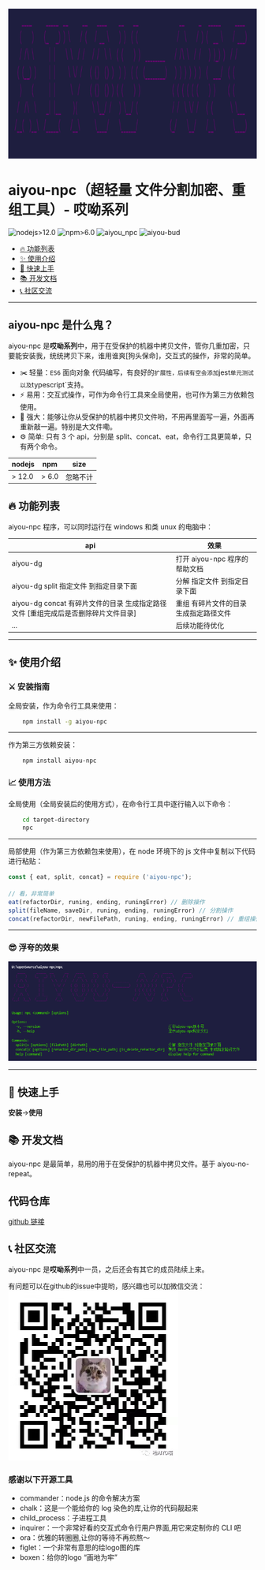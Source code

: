 <p align="center">
    <img src="./sources/logo.png" alt="Image" width="600" height="304"/>
</p>

# aiyou-npc（超轻量 文件分割加密、重组工具）- 哎呦系列

![nodejs>12.0](https://img.shields.io/badge/nodejs-%3E%2012.0-brightgreen.svg?id=aiyou-dg)
![npm>6.0](https://img.shields.io/badge/npm-%20%3E%206.0-brightgreen.svg?id=aiyou-dg)
![aiyou_npc](https://img.shields.io/badge/aiyou_npc-1.0.0-brightgreen.svg?id=aiyou-dg)
![aiyou-bud](https://img.shields.io/badge/aiyou-bud-brightgreen.svg?id=aiyou-dg)

- [🔥 功能列表](##功能列表)
- [✨ 使用介绍](#使用介绍)
- [🚀 快速上手](#快速上手)
- [📚 开发文档](#开发文档)
- [📞 社区交流](#社区交流)

---

## aiyou-npc 是什么鬼？

aiyou-npc 是**哎呦系列**中，用于在受保护的机器中拷贝文件，管你几重加密，只要能安装我，统统拷贝下来，谁用谁爽[狗头保命]，交互式的操作，非常的简单。

- ✂️ 轻量：`ES6` 面向对象 代码编写，有良好的`扩展性，后续有空会添加`jest`单元测试以及`typescript`支持。
- ⚡ 易用：交互式操作，可作为命令行工具来全局使用，也可作为第三方依赖包使用。
- 💉 强大：能够让你从受保护的机器中拷贝文件哟，不用再里面写一遍，外面再重新敲一遍。特别是大文件嘞。
- ⚙️️ 简单: 只有 3 个 api，分别是 split、concat、eat，命令行工具更简单，只有两个命令。

| nodejs | npm   | size   |
| ------ | ----- | ------ |
| > 12.0  | > 6.0 | 忽略不计 |

## 🔥 功能列表

aiyou-npc 程序，可以同时运行在 windows 和类 unux 的电脑中：

| api                                   | 效果                                                               |
| ------------------------------------- | ------------------------------------------------------------------ |
| aiyou-dg                              | 打开 aiyou-npc 程序的帮助文档                             |
| aiyou-dg split 指定文件 到指定目录下面      | 分解 指定文件 到指定目录下面                     |
| aiyou-dg concat 有碎片文件的目录 生成指定路径文件 [重组完成后是否删除碎片文件目录]    | 重组 有碎片文件的目录 生成指定路径文件       |
| ...                                   | 后续功能待优化                                                     |

---

## ✨ 使用介绍

### ⚔️ 安装指南

全局安装，作为命令行工具来使用：

```bash
    npm install -g aiyou-npc
```

---

作为第三方依赖安装：

```bash
    npm install aiyou-npc
```

### 📈 使用方法

全局使用（全局安装后的使用方式），在命令行工具中逐行输入以下命令：

```bash
    cd target-directory
    npc
```

---

局部使用（作为第三方依赖包来使用），在 node 环境下的 js 文件中复制以下代码进行粘贴：

```javascript
const { eat, split, concat} = require ('aiyou-npc');

// 看，非常简单
eat(refactorDir, runing, ending, runingError) // 删除操作
split(fileName, saveDir, runing, ending, runingError) // 分割操作
concat(refactorDir, newFilePath, runing, ending, runingError) // 重组操作
```

---

### 😎 浮夸的效果

![aiyou-dg](./sources/20200228225545.png)

---

## 🚀 快速上手

**安装**->**使用**

## 📚 开发文档

aiyou-npc 是最简单，易用的用于在受保护的机器中拷贝文件。基于 aiyou-no-repeat。

## 代码仓库

[github 链接](https://github.com/aiyoudiao/aiyou-npc)

## 📞 社区交流

aiyou-npc 是**哎呦系列**中一员，之后还会有其它的成员陆续上来。

有问题可以在github的issue中提哟，感兴趣也可以加微信交流：
![加我微信个人号](./sources/20210902104555.jpg)

### 感谢以下开源工具

- commander：node.js 的命令解决方案
- chalk：这是一个能给你的 log 染色的库,让你的代码靓起来
- child_process：子进程工具
- inquirer：一个非常好看的交互式命令行用户界面,用它来定制你的 CLI 吧 
- ora：优雅的转圈圈,让你的等待不再煎熬～
- figlet：一个非常有意思的绘logo图的库
- boxen：给你的logo “画地为牢”
